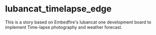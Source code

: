 # lubancat_timelapse_edge
This is a story based on Embedfire's lubancat one development board to implement Time-lapse photography and weather forecast.

